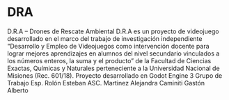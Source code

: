 # DRA
D.R.A – Drones de Rescate Ambiental D.R.A es un proyecto de videojuego desarrollado en el marco del trabajo de investigación independiente “Desarrollo y Empleo de Videojuegos como intervención docente para lograr mejores aprendizajes en alumnos del nivel secundario vinculados a los números enteros, la suma y el producto” de la Facultad de Ciencias Exactas, Químicas y Naturales perteneciente a la Universidad Nacional de Misiones (Rec. 601/18). Proyecto desarrollado en Godot Engine 3 Grupo de Trabajo Esp. Rolón Esteban ASC. Martinez Alejandra Caminiti Gastón Alberto
